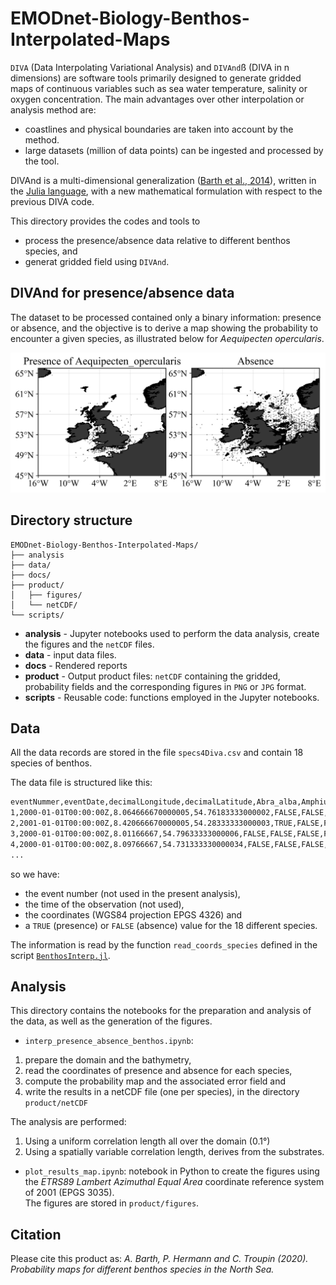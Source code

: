 # EMODnet-Biology-Benthos-Interpolated-Maps

`DIVA` (Data Interpolating Variational Analysis) and `DIVAnd`ß (DIVA in n dimensions) are software tools primarily designed to generate gridded maps of continuous variables such as sea water temperature, salinity or oxygen concentration. The main advantages over other interpolation or analysis method are:
* coastlines and physical boundaries are taken into account by the method.
* large datasets (million of data points) can be ingested and processed by the tool.

DIVAnd is a multi-dimensional generalization ([Barth et al., 2014](https://dx.doi.org/10.5194/gmd-7-225-2014)), written in the [Julia language](https://julialang.org/), with a new mathematical formulation with respect to the previous DIVA code.

This directory provides the codes and tools to
- process the presence/absence data relative to different benthos species, and
- generat gridded field using `DIVAnd`.

## DIVAnd for presence/absence data

The dataset to be processed contained only a binary information: presence or absence, and the objective is to derive a map showing the probability to encounter a given species, as illustrated below for _Aequipecten opercularis_.

![presense/absence](product/figures/1-UniformL/data/Aequipecten_opercularis_data.jpg)


## Directory structure

```
EMODnet-Biology-Benthos-Interpolated-Maps/
├── analysis
├── data/
├── docs/
├── product/
│   ├── figures/
│   └── netCDF/
└── scripts/
```

* **analysis** - Jupyter notebooks used to perform the data analysis, create the figures and the `netCDF` files.
* **data** - input data files.
* **docs** - Rendered reports
* **product** - Output product files: `netCDF` containing the gridded, probability fields and the corresponding figures in `PNG` or `JPG` format.
* **scripts** - Reusable code: functions employed in the Jupyter notebooks.

## Data

All the data records are stored in the file `specs4Diva.csv` and contain 18 species of benthos.       

The data file is structured like this:
```bash
eventNummer,eventDate,decimalLongitude,decimalLatitude,Abra_alba,Amphiura_filiformis,Diplocirrus_glaucus,Amphiura_chiajei,Abludomelita_obtusata,Bicellariella_ciliata,Megaluropus_agilis,Sigalion_mathildae,Callianassa_subterranea,Acrocnida_brachiata,Littorina_littorea,Aequipecten_opercularis,Bathyporeia_tenuipes,Lumbrineriopsis_paradoxa,Spio_armata,Schizomavella_(Schizomavella)_auriculata,Amphiura_(Ophiopeltis)_securigera,Diplocirrus_stopbowitzi
1,2000-01-01T00:00:00Z,8.064666670000005,54.76183333000002,FALSE,FALSE,FALSE,FALSE,FALSE,FALSE,FALSE,FALSE,FALSE,FALSE,FALSE,FALSE,FALSE,FALSE,FALSE,FALSE,FALSE,FALSE
2,2001-01-01T00:00:00Z,8.420666670000005,54.28333333000003,TRUE,FALSE,FALSE,FALSE,FALSE,FALSE,FALSE,FALSE,FALSE,FALSE,FALSE,FALSE,FALSE,FALSE,FALSE,FALSE,FALSE,FALSE
3,2000-01-01T00:00:00Z,8.01166667,54.79633333000006,FALSE,FALSE,FALSE,FALSE,FALSE,FALSE,FALSE,FALSE,FALSE,FALSE,FALSE,FALSE,FALSE,FALSE,FALSE,FALSE,FALSE,FALSE
4,2000-01-01T00:00:00Z,8.09766667,54.731333330000034,FALSE,FALSE,FALSE,FALSE,FALSE,FALSE,FALSE,FALSE,FALSE,FALSE,FALSE,FALSE,FALSE,FALSE,FALSE,FALSE,FALSE,FALSE
...
```
so we have:
* the event number (not used in the present analysis),
* the time of the observation (not used),
* the coordinates (WGS84 projection EPGS 4326) and
* a `TRUE` (presence) or `FALSE` (absence)  value for the 18 different species.

The information is read by the function
`read_coords_species` defined in the script  [`BenthosInterp.jl`](scripts/BenthosInterp.jl).

## Analysis

This directory contains the notebooks for the preparation and analysis of the data, as well as the generation of the figures.

* `interp_presence_absence_benthos.ipynb`:
1. prepare the domain and the bathymetry,
2. read the coordinates of presence and absence for each species,
3. compute the probability map and the associated error field and
4. write the results in a netCDF file (one per species), in the directory `product/netCDF`

The analysis are performed:
1. Using a uniform correlation length all over the domain (0.1°)
2. Using a spatially variable correlation length, derives from the substrates.

* `plot_results_map.ipynb`: notebook in Python to create the figures using the _ETRS89 Lambert Azimuthal Equal Area_ coordinate reference system of 2001 (EPGS 3035).     
The figures are stored in `product/figures`.



## Citation

Please cite this product as:
*A. Barth, P. Hermann and C. Troupin (2020). Probability maps
for different benthos species in the North Sea.*
